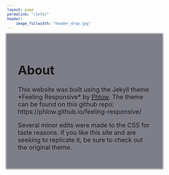 ```yaml
---
layout: page
permalink: "/info/"
header:
    image_fullwidth: "header_drop.jpg"
---
```


<div class="row" style="font-size: 20px; z-index: -1; background: rgba(0,0,22,.5); padding-left: 35px; padding-top: 35px; padding-right: 35px; padding-bottom: 35px; box-shadow: 0 0 4px 4px rgba(0,0,22,.5);">    

<h1> About </h1>
This website was built using the Jekyll theme *Feeling Responsive* by <a href="https://github.com/Phlow/feeling-responsive">Phlow</a>. The theme can be found on this github repo: https://phlow.github.io/feeling-responsive/

Several minor edits were made to the CSS for taste reasons. If you like this site and are seeking to replicate it, be sure to check out the original theme.

</div>